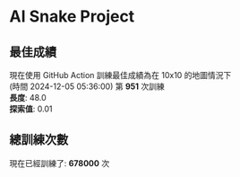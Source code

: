 
# AI Snake Project

## **最佳成績**

































現在使用 GitHub Action 訓練最佳成績為在 10x10 的地圖情況下  
(時間 2024-12-05 05:36:00) 第 **951** 次訓練  
**長度**: 48.0  
**探索值**: 0.01



































































## 總訓練次數
現在已經訓練了: **678000** 次
